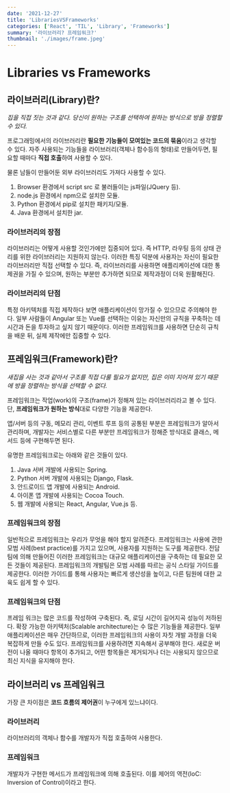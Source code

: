 ```yaml
---
date: '2021-12-27'
title: 'LibrariesVSFrameworks'
categories: ['React', 'TIL', 'Library', 'Frameworks']
summary: '라이브러리? 프레임워크?'
thumbnail: './images/frame.jpeg'
---
```


# Libraries vs Frameworks

## 라이브러리(Library)란?

_집을 직접 짓는 것과 같다. 당신이 원하는 구조를 선택하여 원하는 방식으로 방을 정렬할 수 있다._

프로그래밍에서의 라이브러리란 **필요한 기능들이 모여있는 코드의 묶음**이라고 생각할 수 있다.
자주 사용되는 기능들을 라이브러리(객체나 함수등의 형태)로 만들어두면, 필요할 때마다 **직접 호출**하여 사용할 수 있다.

물론 남들이 만들어둔 외부 라이브러리도 가져다 사용할 수 있다.

1. Browser 환경에서 script src 로 불러들이는 js파일(JQuery 등).
2. node.js 환경에서 npm으로 설치한 모듈.
3. Python 환경에서 pip로 설치한 패키지/모듈.
4. Java 환경에서 설치한 jar.

### 라이브러리의 장점

라이브러리는 어떻게 사용할 것인가에만 집중되어 있다. 즉 HTTP, 라우팅 등의 상태 관리를 위한 라이브러리는 지원하지 않는다. 이러한 특징 덕분에 사용자는 자신이 필요한 라이브러리만 직접 선택할 수 있다.
즉, 라이브러리를 사용하면 애플리케이션에 대한 통제권을 가질 수 있으며, 원하는 부분만 추가하면 되므로 제작과정이 더욱 원활해진다.

### 라이브러리의 단점

특정 아키텍처를 직접 제작하다 보면 애플리케이션이 망가질 수 있으므로 주의해야 한다. 일부 사람들이 Angular 또는 Vue를 선택하는 이유는 자신만의 규칙을 꾸축하는 데 시간과 돈을 투자하고 싶지 않기 때문이다. 이러한 프레임워크를 사용하면 단순히 규칙을 배운 뒤, 실제 제작에만 집중할 수 있다.

## 프레임워크(Framework)란?

_새집을 사는 것과 같아서 구조를 직접 다룰 필요가 없지만, 집은 이미 지어져 있기 때문에 방을 정렬하는 방식을 선택할 수 없다._

프레임워크는 작업(work)의 구조(frame)가 정해져 있는 라이브러리라고 볼 수 있다.
단, **프레임워크가 원하는 방식**대로 다양한 기능을 제공한다.

앱/서버 등의 구동, 메모리 관리, 이벤트 루프 등의 공통된 부분은 프레임워크가 알아서 관리하며, 개발자는 서비스별로 다른 부분만 프레임워크가 정해준 방식대로 클래스, 메서드 등에 구현해두면 된다.

유명한 프레임워크로는 아래와 같은 것들이 있다.

1. Java 서버 개발에 사용되는 Spring.
2. Python 서버 개발에 사용되는 Django, Flask.
3. 안드로이드 앱 개발에 사용되는 Android.
4. 아이폰 앱 개발에 사용되는 Cocoa Touch.
5. 웹 개발에 사용되는 React, Angular, Vue.js 등.

### 프레임워크의 장점

일반적으로 프레임워크는 우리가 무엇을 해야 할지 알려준다. 프레임워크는 사용에 관한 모범 사례(best practice)를 가지고 있으며, 사용자를 지원하는 도구를 제공한다.
전담 팀에 의해 만들어진 이러한 프레임워크는 대규모 애플리케이션을 구축하는 데 필요한 모든 것들이 제공된다. 프레임워크의 개발팀은 모범 사례를 따르는 공식 스타일 가이드를 제공한다. 이러한 가이드를 통해 사용자는 빠르게 생산성을 높이고, 다른 팀원에 대한 교육도 쉽게 할 수 있다.

### 프레임워크의 단점

프레임 워크는 많은 코드를 작성하여 구축된다. 즉, 로딩 시간이 길어지곡 성능이 저하된다. 확장 가능한 아키텍처(Scalable architecture)는 수 많은 기능들을 제공한다. 일부 애플리케이션은 매우 간단하므로, 이러한 프레임워크의 사용이 자칫 개발 과정을 더욱 복잡하게 만들 수도 있다.
프레임워크를 사용하려면 지속해서 공부해야 한다. 새로운 버전이 나올 때마다 항목이 추가되고, 어떤 항목들은 제거되거나 더는 사용되지 않으므로 최신 지식을 유지해야 한다.

## 라이브러리 vs 프레임워크

가장 큰 차이점은 **코드 흐름의 제어권**이 누구에게 있느냐이다.

### 라이브러리

라이브러리의 객체나 함수를 개발자가 직접 호출하여 사용한다.

### 프레임워크

개발자가 구현한 메서드가 프레임워크에 의해 호출된다.
이를 제어의 역전(IoC: Inversion of Control)이라고 한다.
